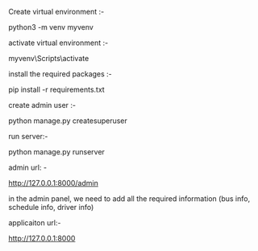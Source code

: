 Create virtual environment :-

  python3 -m venv myvenv



activate virtual environment :-

  myvenv\Scripts\activate




install the required packages :-

pip install -r requirements.txt



create admin user :-

python manage.py createsuperuser



run server:-

python manage.py runserver



admin url: -

http://127.0.0.1:8000/admin

in the admin panel, we need to add all the required information (bus info, schedule info, driver info)



applicaiton url:-

http://127.0.0.1:8000
